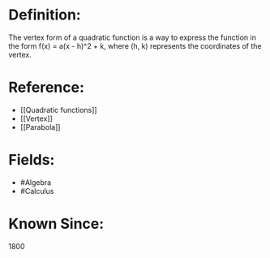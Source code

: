 

# Definition:
The vertex form of a quadratic function is a way to express the function in the form f(x) = a(x - h)^2 + k, where (h, k) represents the coordinates of the vertex.

# Reference:
- [[Quadratic functions]]
- [[Vertex]]
- [[Parabola]]

# Fields: 
- #Algebra
- #Calculus

# Known Since:
1800

